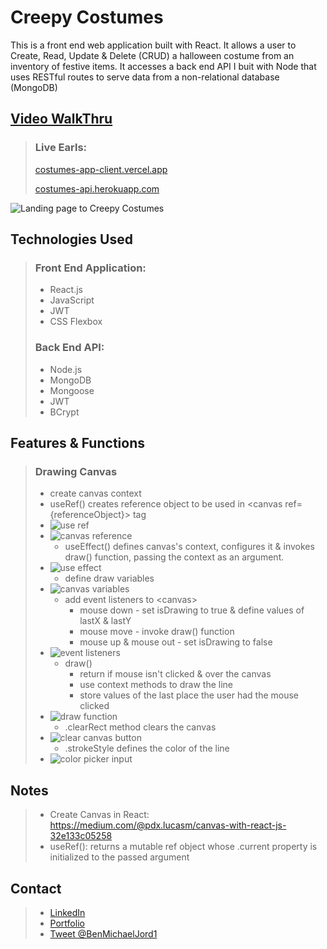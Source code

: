 # Creepy Costumes

This is a front end web application built with React. It allows a user to Create, Read, Update & Delete (CRUD) a halloween costume from an inventory of festive items. It accesses a back end API I buit with Node that uses RESTful routes to serve data from a non-relational database (MongoDB)

## [Video WalkThru](https://www.youtube.com/playlist?list=PLjYC3ZkfhqCpN1r8fTiDEfQJJgdzxw8QG)

> ### Live Earls:
>
> [costumes-app-client.vercel.app](https://costumes-app-client.vercel.app/)
>
> [costumes-api.herokuapp.com](https://costumes-api.herokuapp.com/items)

![Landing page to Creepy Costumes](https://i.imgur.com/5C3nDAZ.png)

## Technologies Used

> ### Front End Application:
>
> - React.js
> - JavaScript
> - JWT
> - CSS Flexbox
>
> ### Back End API:
>
> - Node.js
> - MongoDB
> - Mongoose
> - JWT
> - BCrypt

## Features & Functions

> ### Drawing Canvas
>
> - create canvas context
> - useRef() creates reference object to be used in \<canvas ref={referenceObject}> tag
> - ![use ref](https://i.imgur.com/BGFmRir.png)
> - ![canvas reference](https://i.imgur.com/w5r6g7q.png)
>   - useEffect() defines canvas's context, configures it & invokes draw() function, passing the context as an argument.
> - ![use effect](https://i.imgur.com/ZL6mp5L.png)
>   - define draw variables
> - ![canvas variables](https://i.imgur.com/rgfGWZY.png)
>   - add event listeners to \<canvas>
>     - mouse down - set isDrawing to true & define values of lastX & lastY
>     - mouse move - invoke draw() function
>     - mouse up & mouse out - set isDrawing to false
> - ![event listeners](https://i.imgur.com/OJxUbZn.png)
>   - draw()
>     - return if mouse isn't clicked & over the canvas
>     - use context methods to draw the line
>     - store values of the last place the user had the mouse clicked
> - ![draw function](https://i.imgur.com/s9OT9OY.png)
>   - .clearRect method clears the canvas
> - ![clear canvas button](https://i.imgur.com/CLhIp0l.png)
>   - .strokeStyle defines the color of the line
> - ![color picker input](https://i.imgur.com/QndaAh1.png)

## Notes

> - Create Canvas in React: https://medium.com/@pdx.lucasm/canvas-with-react-js-32e133c05258
> - useRef(): returns a mutable ref object whose .current property is initialized to the passed argument

## Contact

> - [LinkedIn](https://www.linkedin.com/in/benjamin-alt-higginbotham/)
> - [Portfolio](https://higginbotham.fun/)
> - [Tweet @BenMichaelJord1](https://twitter.com/BenMichaelJord1)
